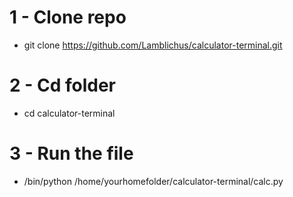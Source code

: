 # 1 - Clone repo
- git clone https://github.com/Lamblichus/calculator-terminal.git

# 2 - Cd folder
- cd calculator-terminal

# 3 - Run the file
- /bin/python /home/yourhomefolder/calculator-terminal/calc.py
